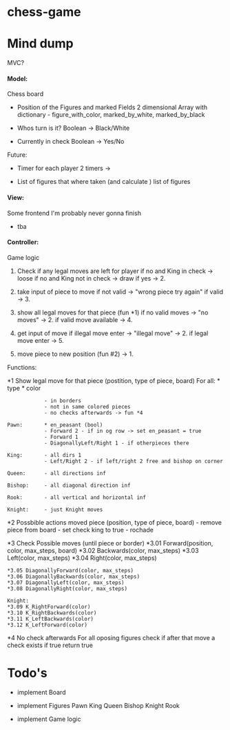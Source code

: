 # chess-game

# Mind dump

MVC?

#### Model: 
Chess board

- Position of the Figures and marked Fields
    2 dimensional Array
    with dictionary - figure_with_color, marked_by_white, marked_by_black


- Whos turn is it?
    Boolean -> Black/White

- Currently in check 
    Boolean -> Yes/No


Future:
- Timer for each player
    2 timers ->

- List of figures that where taken (and calculate )
    list of figures 


#### View:
Some frontend I'm probably never gonna finish

- tba

#### Controller:
Game logic

1. Check if any legal moves are left for player
    if no and King in check -> loose
    if no and King not in check -> draw
    if yes -> 2. 

2. take input of piece to move 
    if not valid -> "wrong piece try again"
    if valid -> 3. 

3. show all legal moves for that piece (fun *1)
    if no valid moves -> "no moves" -> 2. 
    if valid move available -> 4.      

4. get input of move
    if illegal move enter -> "illegal move" -> 2. 
    if legal move enter -> 5. 

5. move piece to new position (fun #2) 
    -> 1. 


Functions:

*1 Show legal move for that piece (postition, type of piece, board)
    For all:    * type
                * color
                 
                - in borders
                - not in same colored pieces
                - no checks afterwards -> fun *4
    
    Pawn:       * en_peasant (bool)
                - Forward 2 - if in og row -> set en_peasant = true
                - Forward 1  
                - DiagonallyLeft/Right 1 - if otherpieces there

    King:       - all dirs 1
                - Left/Right 2 - if left/right 2 free and bishop on corner 

    Queen:      - all directions inf
    
    Bishop:     - all diagonal direction inf

    Rook:       - all vertical and horizontal inf

    Knight:     - just Knight moves



*2 Possbible actions moved piece (position, type of piece, board)
    - remove piece from board
    - set check king to true
    - rochade 


*3 Check Possible moves (until piece or border)
    *3.01 Forward(position, color, max_steps, board)
    *3.02 Backwards(color, max_steps)
    *3.03 Left(color, max_steps)
    *3.04 Right(color, max_steps)

    *3.05 DiagonallyForward(color, max_steps)
    *3.06 DiagonallyBackwards(color, max_steps)
    *3.07 DiagonallyLeft(color, max_steps)
    *3.08 DiagonallyRight(color, max_steps)

    Knight:
    *3.09 K_RightForward(color)
    *3.10 K_RightBackwards(color)
    *3.11 K_LeftBackwards(color)
    *3.12 K_LeftForward(color)

  
*4 No check afterwards
    For all oposing figures check if after that move a check exists
    if true return true




# Todo's

- implement Board

- implement Figures
    Pawn
    King 
    Queen 
    Bishop 
    Knight
    Rook

- implement Game logic








